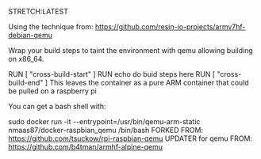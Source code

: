 STRETCH:LATEST

Using the technique from: https://github.com/resin-io-projects/armv7hf-debian-qemu

Wrap your build steps to taint the environment with qemu allowing building on x86_64.

RUN [ "cross-build-start" ]
RUN echo do buid steps here
RUN [ "cross-build-end" ]
This leaves the container as a pure ARM container that could be pulled on a raspberry pi

You can get a bash shell with:

sudo docker run -it --entrypoint=/usr/bin/qemu-arm-static nmaas87/docker-raspbian_qemu /bin/bash
FORKED FROM: https://github.com/tsuckow/rpi-raspbian-qemu UPDATER for qemu FROM: https://github.com/b4tman/armhf-alpine-qemu
